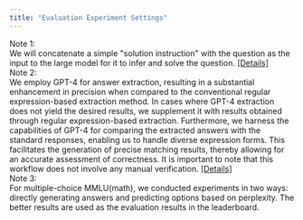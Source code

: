 ```yaml
---
title: "Evaluation Experiment Settings"
---
```


<div class="flex mb-2">
  <div class="w-[70px] font-bold">Note 1:</div>
  <div class="flex-1">We will concatenate a simple "solution instruction" with the question as the input to the large model for it to infer and solve the question. <a href="https://github.com/math-eval/MathEval/blob/main/eval_prompt.md" target="_blank" class="text-primary not-prose">[Details]<i class="fa-solid fa-up-right-from-square text-xs ml-1"></i></a></div>
</div>
<div class="flex mb-2">
  <div class="w-[70px] font-bold">Note 2:</div>
  <div class="flex-1">We employ GPT-4 for answer extraction, resulting in a substantial enhancement in precision when compared to the conventional regular expression-based extraction method. In cases where GPT-4 extraction does not yield the desired results, we supplement it with results obtained through regular expression-based extraction. Furthermore, we harness the capabilities of GPT-4 for comparing the extracted answers with the standard responses, enabling us to handle diverse expression forms. This facilitates the generation of precise matching results, thereby allowing for an accurate assessment of correctness. It is important to note that this workflow does not involve any manual verification. <a href="https://github.com/math-eval/MathEval/blob/main/extract_res_regex.md" target="_blank" class="text-primary not-prose">[Details]<i class="fa-solid fa-up-right-from-square text-xs ml-1"></i></a></div>
</div>
<div class="flex">
  <div class="w-[70px] font-bold">Note 3:</div>
  <div class="flex-1">For multiple-choice MMLU(math), we conducted experiments in two ways: directly generating answers and predicting options based on perplexity. The better results are used as the evaluation results in the leaderboard.</div>
</div>